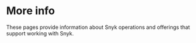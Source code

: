 # More info

These pages provide information about Snyk operations and offerings that support working with Snyk.
